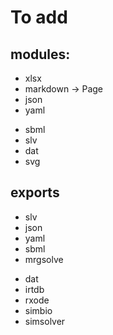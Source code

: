 # To add

## modules:

+ xlsx
+ markdown -> Page
+ json
+ yaml
- sbml
- slv
- dat
- svg

## exports

+ slv
+ json
+ yaml
+ sbml
+ mrgsolve
- dat
- irtdb
- rxode
- simbio
- simsolver
